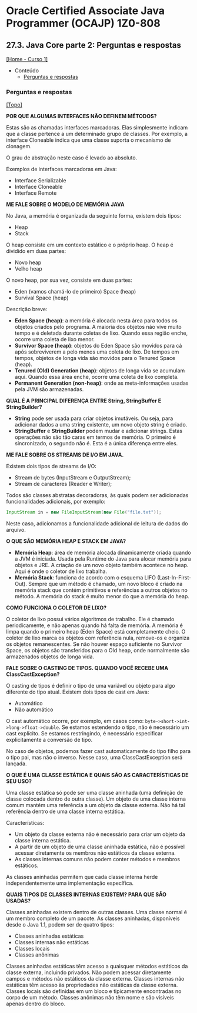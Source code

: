 # Oracle Certified Associate Java Programmer (OCAJP) 1Z0-808

## 27.3. Java Core parte 2: Perguntas e respostas
[[Home - Curso 1]](../../README.md#curso-1)<br />

- Conteúdo
  - [Perguntas e respostas](#perguntas-e-respostas)

### Perguntas e respostas
[[Topo]](#)<br />

**POR QUE ALGUMAS INTERFACES NÃO DEFINEM MÉTODOS?**

Estas são as chamadas interfaces marcadoras. Elas simplesmente indicam que a classe pertence a um determinado grupo de classes. Por exemplo, a interface Cloneable indica que uma classe suporta o mecanismo de clonagem.

O grau de abstração neste caso é levado ao absoluto.

Exemplos de interfaces marcadoras em Java:

- Interface Serializable
- Interface Cloneable
- Interface Remote

**ME FALE SOBRE O MODELO DE MEMÓRIA JAVA**

No Java, a memória é organizada da seguinte forma, existem dois tipos:
- Heap
- Stack

O heap consiste em um contexto estático e o próprio heap. O heap é dividido em duas partes:
- Novo heap
- Velho heap

O novo heap, por sua vez, consiste em duas partes:
- Eden (vamos chamá-lo de primeiro) Space (heap)
- Survival Space (heap)

Descrição breve:

- **Eden Space (heap)**: a memória é alocada nesta área para todos os objetos criados pelo programa. A maioria dos objetos não vive muito tempo e é deletada durante coletas de lixo. Quando essa região enche, ocorre uma coleta de lixo menor.
- **Survivor Space (heap)**: objetos do Eden Space são movidos para cá após sobreviverem a pelo menos uma coleta de lixo. De tempos em tempos, objetos de longa vida são movidos para o Tenured Space (heap).
- **Tenured (Old) Generation (heap)**: objetos de longa vida se acumulam aqui. Quando essa área enche, ocorre uma coleta de lixo completa.
- **Permanent Generation (non-heap)**: onde as meta-informações usadas pela JVM são armazenadas.

**QUAL É A PRINCIPAL DIFERENÇA ENTRE String, StringBuffer E StringBuilder?**

- **String** pode ser usada para criar objetos imutáveis. Ou seja, para adicionar dados a uma string existente, um novo objeto string é criado.
- **StringBuffer** e **StringBuilder** podem mudar e adicionar strings. Estas operações não são tão caras em termos de memória. O primeiro é sincronizado, o segundo não é. Esta é a única diferença entre eles.

**ME FALE SOBRE OS STREAMS DE I/O EM JAVA.**

Existem dois tipos de streams de I/O:
- Stream de bytes (InputStream e OutputStream);
- Stream de caracteres (Reader e Writer);

Todos são classes abstratas decoradoras, às quais podem ser adicionadas funcionalidades adicionais, por exemplo:

```java
InputStream in = new FileInputStream(new File("file.txt"));
```

Neste caso, adicionamos a funcionalidade adicional de leitura de dados do arquivo.

**O QUE SÃO MEMÓRIA HEAP E STACK EM JAVA?**

- **Memória Heap**: área de memória alocada dinamicamente criada quando a JVM é iniciada. Usada pela Runtime do Java para alocar memória para objetos e JRE. A criação de um novo objeto também acontece no heap. Aqui é onde o coletor de lixo trabalha.
- **Memória Stack**: funciona de acordo com o esquema LIFO (Last-In-First-Out). Sempre que um método é chamado, um novo bloco é criado na memória stack que contém primitivos e referências a outros objetos no método. A memória do stack é muito menor do que a memória do heap.

**COMO FUNCIONA O COLETOR DE LIXO?**

O coletor de lixo possui vários algoritmos de trabalho. Ele é chamado periodicamente, e não apenas quando há falta de memória. A memória é limpa quando o primeiro heap (Eden Space) está completamente cheio. O coletor de lixo marca os objetos com referência nula, remove-os e organiza os objetos remanescentes. Se não houver espaço suficiente no Survivor Space, os objetos são transferidos para o Old heap, onde normalmente são armazenados objetos de longa vida.

**FALE SOBRE O CASTING DE TIPOS. QUANDO VOCÊ RECEBE UMA ClassCastException?**

O casting de tipos é definir o tipo de uma variável ou objeto para algo diferente do tipo atual. Existem dois tipos de cast em Java:
- Automático
- Não automático

O cast automático ocorre, por exemplo, em casos como: `byte->short->int->long->float->double`. Se estamos estendendo o tipo, não é necessário um cast explícito. Se estamos restringindo, é necessário especificar explicitamente a conversão de tipo.

No caso de objetos, podemos fazer cast automaticamente do tipo filho para o tipo pai, mas não o inverso. Nesse caso, uma ClassCastException será lançada.

**O QUE É UMA CLASSE ESTÁTICA E QUAIS SÃO AS CARACTERÍSTICAS DE SEU USO?**

Uma classe estática só pode ser uma classe aninhada (uma definição de classe colocada dentro de outra classe). Um objeto de uma classe interna comum mantém uma referência a um objeto da classe externa. Não há tal referência dentro de uma classe interna estática.

Características:

- Um objeto da classe externa não é necessário para criar um objeto da classe interna estática.
- A partir de um objeto de uma classe aninhada estática, não é possível acessar diretamente os membros não estáticos da classe externa.
- As classes internas comuns não podem conter métodos e membros estáticos.

As classes aninhadas permitem que cada classe interna herde independentemente uma implementação específica.

**QUAIS TIPOS DE CLASSES INTERNAS EXISTEM? PARA QUE SÃO USADAS?**

Classes aninhadas existem dentro de outras classes. Uma classe normal é um membro completo de um pacote. As classes aninhadas, disponíveis desde o Java 1.1, podem ser de quatro tipos:

- Classes aninhadas estáticas
- Classes internas não estáticas
- Classes locais
- Classes anônimas

Classes aninhadas estáticas têm acesso a quaisquer métodos estáticos da classe externa, incluindo privados. Não podem acessar diretamente campos e métodos não estáticos da classe externa. Classes internas não estáticas têm acesso às propriedades não estáticas da classe externa. Classes locais são definidas em um bloco e tipicamente encontradas no corpo de um método. Classes anônimas não têm nome e são visíveis apenas dentro do bloco.
